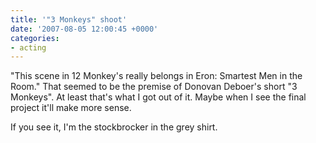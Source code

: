 ```yaml
---
title: '"3 Monkeys" shoot'
date: '2007-08-05 12:00:45 +0000'
categories:
- acting
---
```

"This scene in 12 Monkey's really belongs in Eron: Smartest Men in the Room."
That seemed to be the premise of Donovan Deboer's short "3 Monkeys". At least
that's what I got out of it.  Maybe when I see the final project it'll make more
sense.

If you see it, I'm the stockbrocker in the grey shirt.
